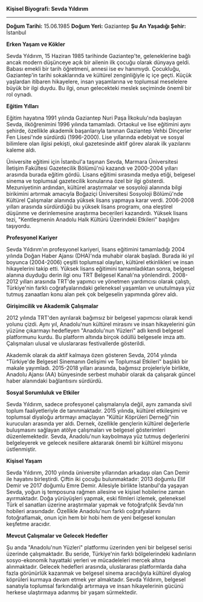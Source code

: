 **Kişisel Biyografi: Sevda Yıldırım**

---

**Doğum Tarihi:** 15.06.1985
**Doğum Yeri:** Gaziantep
**Şu An Yaşadığı Şehir:** İstanbul

**Erken Yaşam ve Kökler**

Sevda Yıldırım, 15 Haziran 1985 tarihinde Gaziantep'te, geleneklerine bağlı ancak modern düşünceye açık bir ailenin ilk çocuğu olarak dünyaya geldi. Babası emekli bir tarih öğretmeni, annesi ise ev hanımıydı. Çocukluğu, Gaziantep'in tarihi sokaklarında ve kültürel zenginliğiyle iç içe geçti. Küçük yaşlardan itibaren hikayelere, insan yaşamlarına ve toplumsal meselelere büyük bir ilgi duydu. Bu ilgi, onun gelecekteki meslek seçiminde önemli bir rol oynadı.

**Eğitim Yılları**

Eğitim hayatına 1991 yılında Gaziantep Nuri Paşa İlkokulu'nda başlayan Sevda, ilköğrenimini 1996 yılında tamamladı. Ortaokul ve lise eğitimini aynı şehirde, özellikle akademik başarılarıyla tanınan Gaziantep Vehbi Dinçerler Fen Lisesi'nde sürdürdü (1996-2000). Lise yıllarında edebiyat ve sosyal bilimlere olan ilgisi pekişti, okul gazetesinde aktif görev alarak ilk yazılarını kaleme aldı.

Üniversite eğitimi için İstanbul'a taşınan Sevda, Marmara Üniversitesi İletişim Fakültesi Gazetecilik Bölümü'nü kazandı ve 2000-2004 yılları arasında burada eğitim gördü. Lisans eğitimi sırasında medya etiği, belgesel sinema ve toplumsal gazetecilik konularına özel bir ilgi gösterdi. Mezuniyetinin ardından, kültürel araştırmalar ve sosyoloji alanında bilgi birikimini artırmak amacıyla Boğaziçi Üniversitesi Sosyoloji Bölümü'nde Kültürel Çalışmalar alanında yüksek lisans yapmaya karar verdi. 2006-2008 yılları arasında sürdürdüğü bu yüksek lisans programı, ona eleştirel düşünme ve derinlemesine araştırma becerileri kazandırdı. Yüksek lisans tezi, "Kentleşmenin Anadolu Halk Kültürü Üzerindeki Etkileri" başlığını taşıyordu.

**Profesyonel Kariyer**

Sevda Yıldırım'ın profesyonel kariyeri, lisans eğitimini tamamladığı 2004 yılında Doğan Haber Ajansı (DHA)'nda muhabir olarak başladı. Burada iki yıl boyunca (2004-2006) çeşitli toplumsal olayları, kültürel etkinlikleri ve insan hikayelerini takip etti. Yüksek lisans eğitimini tamamladıktan sonra, belgesel alanına duyduğu derin ilgi onu TRT Belgesel Kanalı'na yönlendirdi. 2008-2012 yılları arasında TRT'de yapımcı ve yönetmen yardımcısı olarak çalıştı, Türkiye'nin farklı coğrafyalarındaki geleneksel yaşamları ve unutulmaya yüz tutmuş zanaatları konu alan pek çok belgeselin yapımında görev aldı.

**Girişimcilik ve Akademik Çalışmalar**

2012 yılında TRT'den ayrılarak bağımsız bir belgesel yapımcısı olarak kendi yolunu çizdi. Aynı yıl, Anadolu'nun kültürel mirasını ve insan hikayelerini gün yüzüne çıkarmayı hedefleyen "Anadolu'nun Yüzleri" adlı kendi belgesel platformunu kurdu. Bu platform altında birçok ödüllü belgesele imza attı. Çalışmaları ulusal ve uluslararası festivallerde gösterildi.

Akademik olarak da aktif kalmaya özen gösteren Sevda, 2014 yılında "Türkiye'de Belgesel Sinemanın Gelişimi ve Toplumsal Etkileri" başlıklı bir makale yayımladı. 2015-2018 yılları arasında, bağımsız projeleriyle birlikte, Anadolu Ajansı (AA) bünyesinde serbest muhabir olarak da çalışarak güncel haber alanındaki bağlantısını sürdürdü.

**Sosyal Sorumluluk ve Etkiler**

Sevda Yıldırım, sadece profesyonel çalışmalarıyla değil, aynı zamanda sivil toplum faaliyetleriyle de tanınmaktadır. 2015 yılında, kültürel etkileşimi ve toplumsal diyaloğu artırmayı amaçlayan "Kültür Köprüleri Derneği"nin kurucuları arasında yer aldı. Dernek, özellikle gençlerin kültürel değerlerle buluşmasını sağlayan atölye çalışmaları ve belgesel gösterimleri düzenlemektedir. Sevda, Anadolu'nun kaybolmaya yüz tutmuş değerlerini belgeleyerek ve gelecek nesillere aktararak önemli bir kültürel misyonu üstlenmiştir.

**Kişisel Yaşam**

Sevda Yıldırım, 2010 yılında üniversite yıllarından arkadaşı olan Can Demir ile hayatını birleştirdi. Çiftin iki çocuğu bulunmaktadır: 2013 doğumlu Elif Demir ve 2017 doğumlu Emre Demir. Ailesiyle birlikte İstanbul'da yaşayan Sevda, yoğun iş temposuna rağmen ailesine ve kişisel hobilerine zaman ayırmaktadır. Doğa yürüyüşleri yapmak, eski filmleri izlemek, geleneksel Türk el sanatları üzerine araştırmalar yapmak ve fotoğrafçılık Sevda'nın hobileri arasındadır. Özellikle Anadolu'nun farklı coğrafyalarını fotoğraflamak, onun için hem bir hobi hem de yeni belgesel konuları keşfetme aracıdır.

**Mevcut Çalışmalar ve Gelecek Hedefler**

Şu anda "Anadolu'nun Yüzleri" platformu üzerinden yeni bir belgesel serisi üzerinde çalışmaktadır. Bu seride, Türkiye'nin farklı bölgelerindeki kadınların sosyo-ekonomik hayattaki yerleri ve mücadeleleri mercek altına alınmaktadır. Gelecek hedefleri arasında, uluslararası platformlarda daha fazla görünürlük kazanmak ve belgesel sinema aracılığıyla kültürel diyalog köprüleri kurmaya devam etmek yer almaktadır. Sevda Yıldırım, belgesel sanatıyla toplumsal farkındalığı artırmaya ve insan hikayelerinin gücünü herkese ulaştırmaya adanmış bir yaşam sürmektedir.